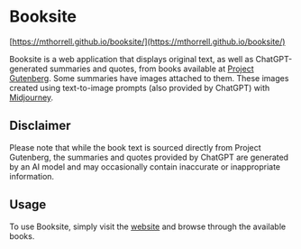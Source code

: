 # Booksite

[https://mthorrell.github.io/booksite/](https://mthorrell.github.io/booksite/)

Booksite is a web application that displays original text, as well as ChatGPT-generated summaries and quotes, from books available at [Project Gutenberg](https://www.gutenberg.org/). Some summaries have images attached to them. These images created using text-to-image prompts (also provided by ChatGPT) with [Midjourney](https://www.midjourney.com).

## Disclaimer

Please note that while the book text is sourced directly from Project Gutenberg, the summaries and quotes provided by ChatGPT are generated by an AI model and may occasionally contain inaccurate or inappropriate information.

## Usage

To use Booksite, simply visit the [website](https://mthorrell.github.io/booksite/) and browse through the available books.
